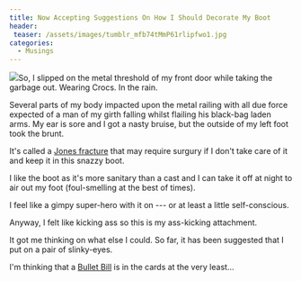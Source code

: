 ```yaml
---
title: Now Accepting Suggestions On How I Should Decorate My Boot
header:
 teaser: /assets/images/tumblr_mfb74tMmP61rlipfwo1.jpg
categories:
  - Musings
---
```

<img src="https://douglangille.github.io/assets/images/tumblr_mfb74tMmP61rlipfwo1.jpg">So, I slipped on the metal threshold of my front door while taking the garbage out. Wearing Crocs. In the rain.

Several parts of my body impacted upon the metal railing with all due force expected of a man of my girth falling whilst flailing his black-bag laden arms. My ear is sore and I got a nasty bruise, but the outside of my left foot took the brunt.

It's called a <a href="http://en.wikipedia.org/wiki/Jones_fracture">Jones fracture</a> that may require surgury if I don't take care of it and keep it in this snazzy boot.

I like the boot as it's more sanitary than a cast and I can take it off at night to air out my foot (foul-smelling at the best of times).

I feel like a gimpy super-hero with it on --- or at least a little self-conscious.

Anyway, I felt like kicking ass so this is my ass-kicking attachment.

It got me thinking on what else I could. So far, it has been suggested that I put on a pair of slinky-eyes.

I'm thinking that a <a href="http://en.wikipedia.org/wiki/Bullet_Bill#Bullet_Bill">Bullet Bill</a> is in the cards at the very least...